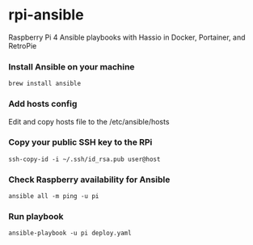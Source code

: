 # rpi-ansible
Raspberry Pi 4 Ansible playbooks with Hassio in Docker, Portainer, and RetroPie


### Install Ansible on your machine

    brew install ansible

### Add hosts config

Edit and copy hosts file to the /etc/ansible/hosts

### Copy your public SSH key to the RPi

    ssh-copy-id -i ~/.ssh/id_rsa.pub user@host

### Check Raspberry availability for Ansible

    ansible all -m ping -u pi

### Run playbook

    ansible-playbook -u pi deploy.yaml
